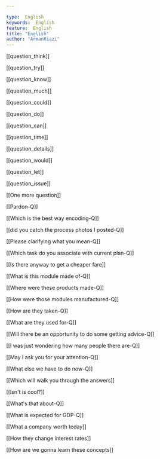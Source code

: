 ```yaml
---

type:  English
keywords:  English
feature:  English
title: "English"
author: "ArmanRiazi"
---
```



[[question_think]]

[[question_try]]

[[question_know]]

[[question_much]]

[[question_could]]

[[question_do]]

[[question_can]]

[[question_time]]

[[question_details]]

[[question_would]]


[[question_let]]


[[question_issue]]


[[One more question]]

[[Pardon-Q]]


[[Which is the best way encoding-Q]]

[[did you catch the process photos I posted-Q]]


[[Please clarifying what you mean-Q]]


[[Which task do you associate with current plan-Q]]

[[Is there anyway to get a cheaper fare]]

[[What is this module made of-Q]]

[[Where were these products made-Q]]

[[How were those modules manufactured-Q]]

[[How are they taken-Q]]

[[What are they used for-Q]]


[[Will there be an opportunity to do some getting advice-Q]]

[[I was just wondering how many people there are-Q]]

[[May I ask you for your attention-Q]]

[[What else we have to do now-Q]]

[[Which will walk you through the answers]]

[[Isn't is cool?]]

[[What's that about-Q]]

[[What is expected for GDP-Q]]

[[What a company worth today]]

[[How they change interest rates]]

[[How are we gonna learn these concepts]]